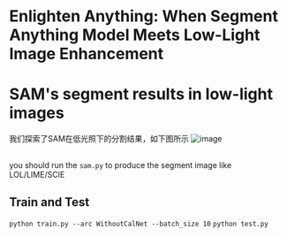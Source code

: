 # Enlighten Anything: When Segment Anything Model Meets Low-Light Image Enhancement 
# SAM's segment results in low-light images
我们探索了SAM在低光照下的分割结果，如下图所示
![image](https://github.com/zhangbaijin/enlighten-anything/blob/main/semantic.png)

##
you should run the `sam.py` to produce the segment image like LOL/LIME/SCIE
## Train and Test

`python train.py --arc WithoutCalNet --batch_size 10`
`python test.py`
